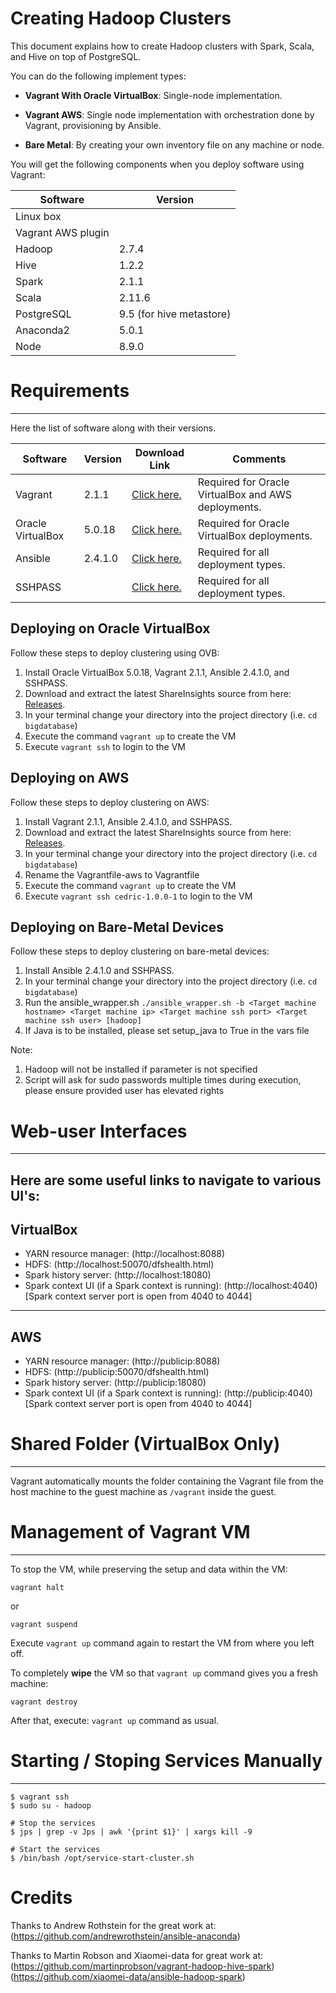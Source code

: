 Creating Hadoop Clusters
=======================
This document explains how to create Hadoop clusters with Spark, Scala, and Hive on top of PostgreSQL. 

You can do the following implement types: 

- **Vagrant With Oracle VirtualBox**: Single-node implementation.

- **Vagrant AWS**: Single node implementation with orchestration done by Vagrant, provisioning by Ansible.

- **Bare Metal**: By creating your own inventory file on any machine or node. 

You will get the following components when you deploy software using Vagrant:

|Software | Version|
| ------ | ----- | 
|Linux box ||
|Vagrant AWS plugin | 
|Hadoop| 2.7.4|
|Hive| 1.2.2|
|Spark| 2.1.1|
|Scala| 2.11.6|
|PostgreSQL| 9.5 (for hive metastore)|
|Anaconda2| 5.0.1|
|Node| 8.9.0|

# Requirements
-------------

Here the list of software along with their versions. 

|Software | Version|Download Link|Comments|
| ------ | ----- | ----- | ----- | 
|Vagrant |2.1.1|[Click here.](http://www.vagrantup.com/downloads.html)|Required for Oracle VirtualBox and AWS deployments.|
|Oracle VirtualBox |5.0.18|[Click here.](https://www.virtualbox.org/wiki/Downloads)|Required for Oracle VirtualBox deployments.|
|Ansible |2.4.1.0 |[Click here.](https://releases.ansible.com/ansible/)|Required for all deployment types.|
|SSHPASS||[Click here.](https://gist.github.com/arunoda/7790979)|Required for all deployment types.|


Deploying on Oracle VirtualBox
------------------------------
Follow these steps to deploy clustering using OVB:

1. Install Oracle VirtualBox 5.0.18, Vagrant 2.1.1, Ansible 2.4.1.0, and SSHPASS. 
2. Download and extract the latest ShareInsights source from here: [Releases](https://github.com/datacell/bigdatabase/releases).
3. In your terminal change your directory into the project directory
(i.e. `cd bigdatabase`)
4. Execute the command ```vagrant up``` to create the VM
5. Execute ```vagrant ssh``` to login to the VM

Deploying on AWS 
-----------------
Follow these steps to deploy clustering on AWS:

1. Install Vagrant 2.1.1, Ansible 2.4.1.0, and SSHPASS. 
2. Download and extract the latest ShareInsights source from here: [Releases](https://github.com/datacell/bigdatabase/releases).
3. In your terminal change your directory into the project directory
(i.e. `cd bigdatabase`)
4. Rename the Vagrantfile-aws to Vagrantfile
5. Execute the command ```vagrant up``` to create the VM
6. Execute ```vagrant ssh cedric-1.0.0-1``` to login to the VM


Deploying on Bare-Metal Devices 
-------------------------------

Follow these steps to deploy clustering on bare-metal devices:
1. Install Ansible 2.4.1.0 and SSHPASS. 
2. In your terminal change your directory into the project directory
(i.e. `cd bigdatabase`)
3. Run the ansible_wrapper.sh ```./ansible_wrapper.sh -b <Target machine hostname> <Target machine ip> <Target machine ssh port> <Target machine ssh user> [hadoop]```
4. If Java is to be installed, please set setup_java to True in the vars file

Note: 
1. Hadoop will not be installed if parameter is not specified
2. Script will ask for sudo passwords multiple times during execution, please ensure provided user has elevated rights

# Web-user Interfaces
--------------------------------------------------------------------------------
Here are some useful links to navigate to various UI's:
--------------------------------------------------------------------------------
VirtualBox
--------------------------------------------------------------------------------

* YARN resource manager:  (http://localhost:8088)
* HDFS: (http://localhost:50070/dfshealth.html)
* Spark history server: (http://localhost:18080)
* Spark context UI (if a Spark context is running): (http://localhost:4040)
[Spark context server port is open from 4040 to 4044]

--------------------------------------------------------------------------------
AWS
--------------------------------------------------------------------------------
* YARN resource manager:  (http://publicip:8088)
* HDFS: (http://publicip:50070/dfshealth.html)
* Spark history server: (http://publicip:18080)
* Spark context UI (if a Spark context is running): (http://publicip:4040)
[Spark context server port is open from 4040 to 4044]

# Shared Folder (VirtualBox Only)
--------------------------------------------------------------------------------
Vagrant automatically mounts the folder containing the Vagrant file from the
host machine to the guest machine as `/vagrant` inside the guest.

# Management of Vagrant VM
--------------------------------------------------------------------------------
To stop the VM, while preserving the setup and data within the VM: 

```
vagrant halt
```

or

```
vagrant suspend
```

Execute `vagrant up` command again to restart the VM from where you left off.


To completely **wipe** the VM so that `vagrant up` command gives you a fresh
machine: 

```
vagrant destroy
```

After that, execute: `vagrant up` command as usual.



# Starting / Stoping Services Manually
--------------------------------------------------------------------------------

```
$ vagrant ssh
$ sudo su - hadoop

# Stop the services
$ jps | grep -v Jps | awk '{print $1}' | xargs kill -9

# Start the services
$ /bin/bash /opt/service-start-cluster.sh
```


# Credits

Thanks to Andrew Rothstein for the great work at:
(https://github.com/andrewrothstein/ansible-anaconda)

Thanks to Martin Robson and Xiaomei-data for great work at:
(https://github.com/martinprobson/vagrant-hadoop-hive-spark)
(https://github.com/xiaomei-data/ansible-hadoop-spark)
